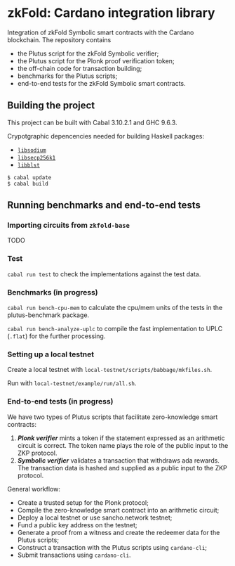 # zkFold: Cardano integration library
Integration of zkFold Symbolic smart contracts with the Cardano blockchain. The repository contains
- the Plutus script for the zkFold Symbolic verifier;
- the Plutus script for the Plonk proof verification token;
- the off-chain code for transaction building;
- benchmarks for the Plutus scripts;
- end-to-end tests for the zkFold Symbolic smart contracts.

## Building the project

This project can be built with Cabal 3.10.2.1 and GHC 9.6.3.

Crypotgraphic depencencies needed for building Haskell packages:

* [`libsodium`](https://github.com/jedisct1/libsodium)
* [`libsecp256k1`](https://github.com/bitcoin-core/secp256k1)
* [`libblst`](https://github.com/supranational/blst)

```
$ cabal update
$ cabal build
```

## Running benchmarks and end-to-end tests

### Importing circuits from `zkfold-base`

TODO

### Test

`cabal run test` to check the implementations against the test data.

### Benchmarks (in progress)

`cabal run bench-cpu-mem` to calculate the cpu/mem units of the tests in the plutus-benchmark package.

`cabal run bench-analyze-uplc` to compile the fast implementation to UPLC (`.flat`) for the further processing.

### Setting up a local testnet

Create a local testnet with `local-testnet/scripts/babbage/mkfiles.sh`.

Run with `local-testnet/example/run/all.sh`.

### End-to-end tests (in progress)

We have two types of Plutus scripts that facilitate zero-knowledge smart contracts:

1) **_Plonk verifier_** mints a token if the statement expressed as an arithmetic circuit is correct. The token name plays the role of the public input to the ZKP protocol.
2) **_Symbolic verifier_** validates a transaction that withdraws ada rewards. The transaction data is hashed and supplied as a public input to the ZKP protocol.

General workflow:
- Create a trusted setup for the Plonk protocol;
- Compile the zero-knowledge smart contract into an arithmetic circuit;
- Deploy a local testnet or use sancho.network testnet;
- Fund a public key address on the testnet;
- Generate a proof from a witness and create the redeemer data for the Plutus scripts;
- Construct a transaction with the Plutus scripts using `cardano-cli`;
- Submit transactions using `cardano-cli`.
